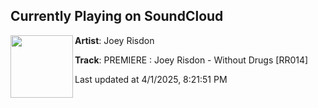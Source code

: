 ## Currently Playing on SoundCloud

[<img align="left" width="100" src="https://i1.sndcdn.com/artworks-aPcHhq0OtNBzu5kT-dgnRKA-t500x500.jpg">](https://soundcloud.com/dur_label/premiere-joey-risdon-without-drugs-rr014?in=saxurn/sets/blissed-out/)

**Artist**: Joey Risdon 

**Track**: PREMIERE : Joey Risdon - Without Drugs [RR014]

Last updated at 4/1/2025, 8:21:51 PM
